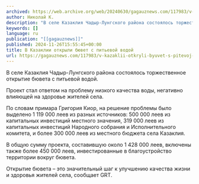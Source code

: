 ```yaml
---
archived: https://web.archive.org/web/20240630/gagauznews.com/117983/v-kazaklii-otkryli-byuvet-s-pitevoj-vodoj.html
author: Николай К.
description: "В селе Казаклия Чадыр-Лунгского района состоялось торжественное открытие бювета с питьевой водой. Проект стал ответом на проблему низкого качества воды, негативно влияющей на здоровье жителей села. По словам примара Григория Киор, на решение проблемы было выделено 1 119 000 леев из разных источников: 500 000 леев из капитальных инвестиций местного значения, 319 000 леев из капитальных инвестиций Народного собрания и Исполнительного комитета, и более 300 000 леев из местного бюджета села Казаклия. В общую сумму проекта, составившую около 1 428 000 леев, включены также более 450 000 леев, инвестированные в благоустройство территории вокруг бювета. Открытие бювета – это значительный шаг […]"
keywords: []
language: ru
publication: "[[gagauznews]]"
published: 2024-11-26T15:55:45+00:00
title: В Казаклии открыли бювет с питьевой водой
url: https://gagauznews.com/117983/v-kazaklii-otkryli-byuvet-s-pitevoj-vodoj.html
---
```


В селе Казаклия Чадыр-Лунгского района состоялось торжественное открытие бювета с питьевой водой.

Проект стал ответом на проблему низкого качества воды, негативно влияющей на здоровье жителей села.

По словам примара Григория Киор, на решение проблемы было выделено 1 119 000 леев из разных источников: 500 000 леев из капитальных инвестиций местного значения, 319 000 леев из капитальных инвестиций Народного собрания и Исполнительного комитета, и более 300 000 леев из местного бюджета села Казаклия.

В общую сумму проекта, составившую около 1 428 000 леев, включены также более 450 000 леев, инвестированные в благоустройство территории вокруг бювета.

Открытие бювета – это значительный шаг к улучшению качества жизни и здоровья жителей села, сообщает GRT.
